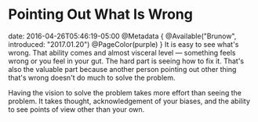 # Pointing Out What Is Wrong
date: 2016-04-26T05:46:19-05:00
@Metadata {
  @Available("Brunow", introduced: "2017.01.20")
  @PageColor(purple)
}
It is easy to see what's wrong. That ability comes and almost visceral level &mdash; something feels wrong or you feel in your gut. The hard part is seeing how to fix it. That's also the valuable part because another person pointing out other thing that's wrong doesn't do much to solve the problem.

Having the vision to solve the problem takes more effort than seeing the problem. It takes thought, acknowledgement of your biases, and the ability to see points of view other than your own.
